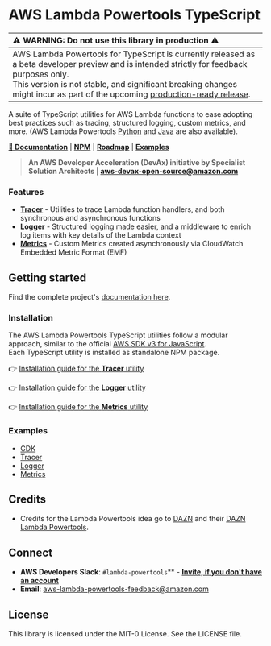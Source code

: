 # AWS Lambda Powertools TypeScript

| ⚠️ **WARNING: Do not use this library in production** ⚠️                                                                                                                                                                                                                                                                                                                                             |
|:-----------------------------------------------------------------------------------------------------------------------------------------------------------------------------------------------------------------------------------------------------------------------------------------------------------------------------------------------------------------------------------------------------|
| AWS Lambda Powertools for TypeScript is currently released as a beta developer preview and is intended strictly for feedback purposes only.  <br/>This version is not stable, and significant breaking changes might incur as part of the upcoming [production-ready release](https://github.com/awslabs/aws-lambda-powertools-typescript/milestone/2).                                              |_


A suite of TypeScript utilities for AWS Lambda functions to ease adopting best practices such as tracing, structured logging, custom metrics, and more. (AWS Lambda Powertools [Python](https://github.com/awslabs/aws-lambda-powertools-python) and [Java](https://github.com/awslabs/aws-lambda-powertools-java) are also available).

**[📜 Documentation](https://awslabs.github.io/aws-lambda-powertools-typescript/)** | **[NPM](https://www.npmjs.com/org/aws-lambda-powertools)** | **[Roadmap](https://github.com/awslabs/aws-lambda-powertools-roadmap/projects/1)** | **[Examples](https://github.com/awslabs/aws-lambda-powertools-typescript/tree/main/examples/cdk)**

> **An AWS Developer Acceleration (DevAx) initiative by Specialist Solution Architects | aws-devax-open-source@amazon.com**

### Features

* **[Tracer](https://awslabs.github.io/aws-lambda-powertools-typescript/latest/core/tracer/)** - Utilities to trace Lambda function handlers, and both synchronous and asynchronous functions
* **[Logger](https://awslabs.github.io/aws-lambda-powertools-typescript/latest/core/logger/)** - Structured logging made easier, and a middleware to enrich log items with key details of the Lambda context
* **[Metrics](https://awslabs.github.io/aws-lambda-powertools-typescript/latest/core/metrics/)** - Custom Metrics created asynchronously via CloudWatch Embedded Metric Format (EMF)


## Getting started

Find the complete project's [documentation here](https://awslabs.github.io/aws-lambda-powertools-typescript).

### Installation

The AWS Lambda Powertools TypeScript utilities follow a modular approach, similar to the official [AWS SDK v3 for JavaScript](https://github.com/aws/aws-sdk-js-v3).  
Each TypeScript utility is installed as standalone NPM package.

👉 [Installation guide for the **Tracer** utility](https://awslabs.github.io/aws-lambda-powertools-typescript/latest/core/tracer#getting-started)

👉 [Installation guide for the **Logger** utility](https://awslabs.github.io/aws-lambda-powertools-typescript/latest/core/logger#getting-started)

👉 [Installation guide for the **Metrics** utility](https://awslabs.github.io/aws-lambda-powertools-typescript/latest/core/metrics#getting-started)

### Examples

* [CDK](https://github.com/awslabs/aws-lambda-powertools-typescript/tree/main/examples/cdk)
* [Tracer](https://github.com/awslabs/aws-lambda-powertools-typescript/tree/main/packages/tracing/examples)
* [Logger](https://github.com/awslabs/aws-lambda-powertools-typescript/tree/main/packages/logger/examples)
* [Metrics](https://github.com/awslabs/aws-lambda-powertools-typescript/tree/main/packages/metrics/examples)

## Credits

* Credits for the Lambda Powertools idea go to [DAZN](https://github.com/getndazn) and their [DAZN Lambda Powertools](https://github.com/getndazn/dazn-lambda-powertools/).


## Connect

* **AWS Developers Slack**: `#lambda-powertools`** - **[Invite, if you don't have an account](https://join.slack.com/t/awsdevelopers/shared_invite/zt-yryddays-C9fkWrmguDv0h2EEDzCqvw)**
* **Email**: aws-lambda-powertools-feedback@amazon.com

## License

This library is licensed under the MIT-0 License. See the LICENSE file.